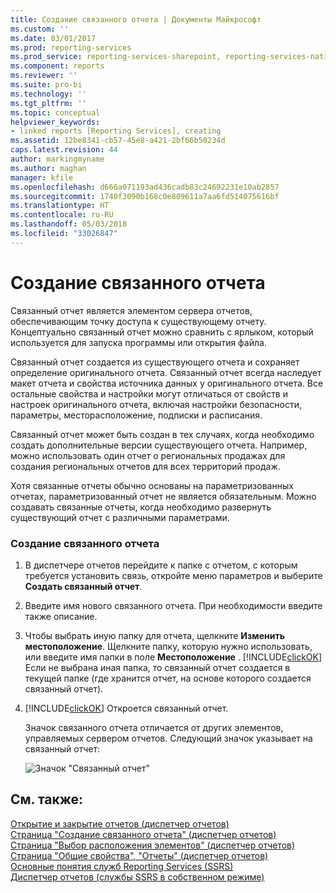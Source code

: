 ```yaml
---
title: Создание связанного отчета | Документы Майкрософт
ms.custom: ''
ms.date: 03/01/2017
ms.prod: reporting-services
ms.prod_service: reporting-services-sharepoint, reporting-services-native
ms.component: reports
ms.reviewer: ''
ms.suite: pro-bi
ms.technology: ''
ms.tgt_pltfrm: ''
ms.topic: conceptual
helpviewer_keywords:
- linked reports [Reporting Services], creating
ms.assetid: 12be8341-cb57-45e8-a421-2bf66b50234d
caps.latest.revision: 44
author: markingmyname
ms.author: maghan
manager: kfile
ms.openlocfilehash: d666a071193ad436cadb83c24692231e10ab2857
ms.sourcegitcommit: 1740f3090b168c0e809611a7aa6fd514075616bf
ms.translationtype: HT
ms.contentlocale: ru-RU
ms.lasthandoff: 05/03/2018
ms.locfileid: "33026847"
---
```

# <a name="create-a-linked-report"></a>Создание связанного отчета
  Связанный отчет является элементом сервера отчетов, обеспечивающим точку доступа к существующему отчету. Концептуально связанный отчет можно сравнить с ярлыком, который используется для запуска программы или открытия файла.  
  
 Связанный отчет создается из существующего отчета и сохраняет определение оригинального отчета. Связанный отчет всегда наследует макет отчета и свойства источника данных у оригинального отчета. Все остальные свойства и настройки могут отличаться от свойств и настроек оригинального отчета, включая настройки безопасности, параметры, месторасположение, подписки и расписания.  
  
 Связанный отчет может быть создан в тех случаях, когда необходимо создать дополнительные версии существующего отчета. Например, можно использовать один отчет о региональных продажах для создания региональных отчетов для всех территорий продаж.  
  
 Хотя связанные отчеты обычно основаны на параметризованных отчетах, параметризованный отчет не является обязательным. Можно создавать связанные отчеты, когда необходимо развернуть существующий отчет с различными параметрами.  
  
### <a name="to-create-a-linked-report"></a>Создание связанного отчета  
  
1.  В диспетчере отчетов перейдите к папке с отчетом, с которым требуется установить связь, откройте меню параметров и выберите **Создать связанный отчет**.  
  
2.  Введите имя нового связанного отчета. При необходимости введите также описание.  
  
3.  Чтобы выбрать иную папку для отчета, щелкните **Изменить местоположение**. Щелкните папку, которую нужно использовать, или введите имя папки в поле **Местоположение** . [!INCLUDE[clickOK](../../includes/clickok-md.md)] Если не выбрана иная папка, то связанный отчет создается в текущей папке (где хранится отчет, на основе которого создается связанный отчет).  
  
4.  [!INCLUDE[clickOK](../../includes/clickok-md.md)] Откроется связанный отчет.  
  
     Значок связанного отчета отличается от других элементов, управляемых сервером отчетов. Следующий значок указывает на связанный отчет:  
  
     ![Значок "Связанный отчет"](../../reporting-services/report-server/media/hlp-16linked.gif "Значок \"Связанный отчет\"")  
  
## <a name="see-also"></a>См. также:  
 [Открытие и закрытие отчетов (диспетчер отчетов)](../../reporting-services/reports/open-and-close-a-report-report-manager.md)   
 [Страница "Создание связанного отчета" (диспетчер отчетов)](http://msdn.microsoft.com/library/fefb46e8-6901-4d50-a3f8-7c49ad72e7b1)   
 [Страница "Выбор расположения элементов" (диспетчер отчетов)](http://msdn.microsoft.com/library/4a53a1a8-d1e1-47ef-b1fc-63352ece7d3c)   
 [Страница "Общие свойства", "Отчеты" (диспетчер отчетов)](http://msdn.microsoft.com/library/66c99d28-ab41-45f0-bf02-ed560293595d)   
 [Основные понятия служб Reporting Services (SSRS)](../../reporting-services/reporting-services-concepts-ssrs.md)   
 [Диспетчер отчетов (службы SSRS в собственном режиме)](http://msdn.microsoft.com/library/80949f9d-58f5-48e3-9342-9e9bf4e57896)  
  
  
